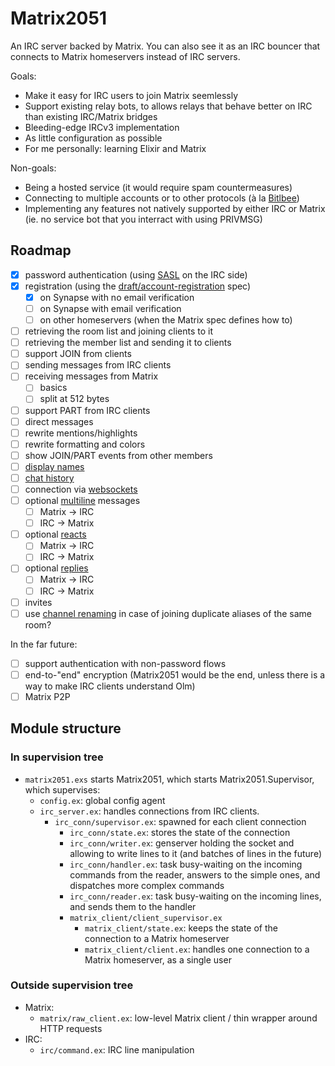 # Matrix2051

An IRC server backed by Matrix. You can also see it as an IRC bouncer that
connects to Matrix homeservers instead of IRC servers.

Goals:

* Make it easy for IRC users to join Matrix seemlessly
* Support existing relay bots, to allows relays that behave better on IRC than
  existing IRC/Matrix bridges
* Bleeding-edge IRCv3 implementation
* As little configuration as possible
* For me personally: learning Elixir and Matrix

Non-goals:

* Being a hosted service (it would require spam countermeasures)
* Connecting to multiple accounts or to other protocols (à la [Bitlbee](https://www.bitlbee.org/))
* Implementing any features not natively supported by either IRC or Matrix (ie. no service bot that you interract with using PRIVMSG)

## Roadmap

* [x] password authentication (using [SASL](https://ircv3.net/specs/extensions/sasl-3.1) on the IRC side)
* [x] registration (using the [draft/account-registration](https://github.com/ircv3/ircv3-specifications/pull/435) spec)
  * [x] on Synapse with no email verification
  * [ ] on Synapse with email verification
  * [ ] on other homeservers (when the Matrix spec defines how to)
* [ ] retrieving the room list and joining clients to it
* [ ] retrieving the member list and sending it to clients
* [ ] support JOIN from clients
* [ ] sending messages from IRC clients
* [ ] receiving messages from Matrix
  * [ ] basics
  * [ ] split at 512 bytes
* [ ] support PART from IRC clients
* [ ] direct messages
* [ ] rewrite mentions/highlights
* [ ] rewrite formatting and colors
* [ ] show JOIN/PART events from other members
* [ ] [display names](https://github.com/ircv3/ircv3-specifications/pull/452)
* [ ] [chat history](https://ircv3.net/specs/extensions/chathistory)
* [ ] connection via [websockets](https://github.com/ircv3/ircv3-specifications/pull/342)
* [ ] optional [multiline](https://ircv3.net/specs/extensions/multiline) messages
  * [ ] Matrix -> IRC
  * [ ] IRC -> Matrix
* [ ] optional [reacts](https://ircv3.net/specs/client-tags/reply)
  * [ ] Matrix -> IRC
  * [ ] IRC -> Matrix
* [ ] optional [replies](https://ircv3.net/specs/client-tags/reply)
  * [ ] Matrix -> IRC
  * [ ] IRC -> Matrix
* [ ] invites
* [ ] use [channel renaming](https://ircv3.net/specs/extensions/channel-rename) in case of joining duplicate aliases of the same room?

In the far future:

* [ ] support authentication with non-password flows
* [ ] end-to-"end" encryption (Matrix2051 would be the end, unless there is a way
  to make IRC clients understand Olm)
* [ ] Matrix P2P

## Module structure

### In supervision tree

* `matrix2051.exs` starts Matrix2051, which starts Matrix2051.Supervisor, which
  supervises:
  * `config.ex`: global config agent
  * `irc_server.ex`: handles connections from IRC clients.
    * `irc_conn/supervisor.ex`: spawned for each client connection
      * `irc_conn/state.ex`: stores the state of the connection
      * `irc_conn/writer.ex`: genserver holding the socket and allowing
        to write lines to it (and batches of lines in the future)
      * `irc_conn/handler.ex`: task busy-waiting on the incoming commands
        from the reader, answers to the simple ones, and dispatches more complex
        commands
      * `irc_conn/reader.ex`: task busy-waiting on the incoming lines,
        and sends them to the handler
      * `matrix_client/client_supervisor.ex`
        * `matrix_client/state.ex`: keeps the state of the connection to a Matrix homeserver
        * `matrix_client/client.ex`: handles one connection to a Matrix homeserver, as a single user

### Outside supervision tree

* Matrix:
  * `matrix/raw_client.ex`: low-level Matrix client / thin wrapper around HTTP requests
* IRC:
  * `irc/command.ex`: IRC line manipulation
